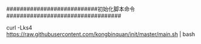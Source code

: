 ###########################初始化脚本命令##################################



curl -Lks4 https://raw.githubusercontent.com/kongbinquan/init/master/main.sh | bash

